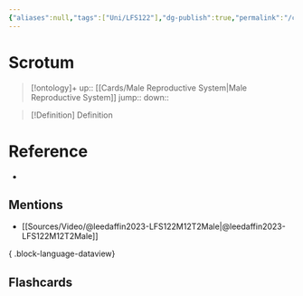 ```yaml
---
{"aliases":null,"tags":["Uni/LFS122"],"dg-publish":true,"permalink":"/cards/scrotum/","dgPassFrontmatter":true}
---
```


# Scrotum

> [!ontology]+
> up:: [[Cards/Male Reproductive System\|Male Reproductive System]]
> jump:: 
> down:: 

> [!Definition] Definition

# Reference

- 

## Mentions

- [[Sources/Video/@leedaffin2023-LFS122M12T2Male\|@leedaffin2023-LFS122M12T2Male]]

{ .block-language-dataview}

## Flashcards